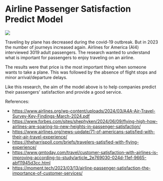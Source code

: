 #     Airline Passenger Satisfaction Predict Model

![](App.gif)

Traveling by plane has decreased during the covid-19 outbreak. But in 2023 the number of journeys increased again. Airlines for America (AI4) interviewed 3019 adult passengers. The research wanted to understand what is important for passengers to enjoy traveling on an airline.

The results were that price is the most important thing when someone wants to take a plane. This was followed by the absence of flight stops and minor arrival/departure delays.

Like this research, the aim of the model above is to help companies predict their passengers' satisfaction and provide a good service.

References:
- https://www.airlines.org/wp-content/uploads/2024/03/A4A-Air-Travel-Survey-Key-Findings-March-2024.pdf
- https://www.forbes.com/sites/shephyken/2024/06/09/flying-high-how-airlines-are-soaring-to-new-heights-in-passenger-satisfaction/
- https://www.airlines.org/news-update/71-of-americans-satisfied-with-their-air-travel-experience/
- https://theharrispoll.com/briefs/travelers-satisfied-with-flying-experience/
- https://www.gmtoday.com/travel/customer-satisfaction-with-airlines-is-improving-according-to-study/article_2e769030-024d-11ef-9665-abf11945d3cc.html
- https://moment.tech/2023/03/13/airline-passenger-satisfaction-the-importance-of-customer-services/
